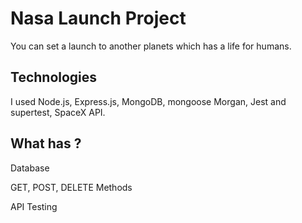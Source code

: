 
# Nasa Launch Project

You can set a launch to another planets which has a life for humans.


## Technologies
I used Node.js, Express.js, MongoDB, mongoose Morgan, Jest and supertest, SpaceX API.
## What has ?

Database

GET, POST, DELETE Methods

API Testing


